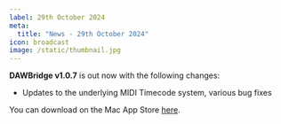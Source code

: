 ```yaml
---
label: 29th October 2024
meta:
  title: "News - 29th October 2024"
icon: broadcast
image: /static/thumbnail.jpg
---
```


**DAWBridge v1.0.7** is out now with the following changes:

- Updates to the underlying MIDI Timecode system, various bug fixes

You can download on the Mac App Store [here](https://apps.apple.com/au/app/dawbridge/id1620198313?mt=12).
